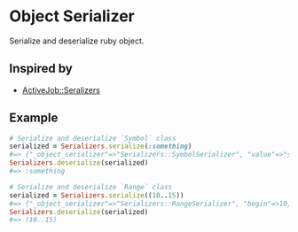 # Object Serializer

Serialize and deserialize ruby object.

## Inspired by

* [ActiveJob::Seralizers](https://github.com/rails/rails/tree/main/activejob)

## Example

```rb
# Serialize and deserialize `Symbol` class
serialized = Serializers.serialize(:something)
#=> {"_object_serializer"=>"Serializers::SymbolSerializer", "value"=>"something"}
Serializers.deserialize(serialized)
#=> :something

# Serialize and deserialize `Range` class
serialized = Serializers.serialize((10..15))
#=> {"_object_serializer"=>"Serializers::RangeSerializer", "begin"=>10, "end"=>15, "exclude_end"=>false}
Serializers.deserialize(serialized)
#=> (10..15)
```
